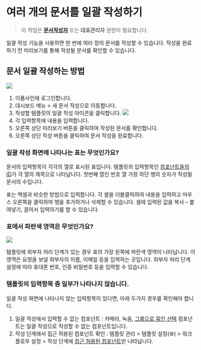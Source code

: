 # 여러 개의 문서를 일괄 작성하기

> 이 작업은 [**문서작성자**](../undefined/undefined-3.md) 또는 **대표관리자** 권한이 필요합니다.

일괄 작성 기능을 사용하면 한 번에 여러 장의 문서를 작성할 수 있습니다. 작성을 완료하기 전 미리보기를 통해 작성될 문서를 확인할 수 있습니다.

## 문서 일괄 작성하는 방법

![](https://www.eformsign.com/kr/support/wp-content/uploads/sites/5/2020/03/how-to-create-doc-in-bulk.gif)

1. 이폼사인에 로그인합니다.
2. 대시보드 메뉴 &gt; 새 문서 작성으로 이동합니다.
3. 작성할 템플릿의 일괄 작성 아이콘을 클릭합니다. ![](https://www.eformsign.com/kr/support/wp-content/uploads/sites/5/2020/03/bulk-creation-icon.png)
4. 각 입력항목에 내용을 입력합니다.
5. 오른쪽 상단 미리보기 버튼을 클릭하여 작성된 문서를 확인합니다.
6. 오른쪽 상단 작성 버튼을 클릭하여 문서 작성을 완료합니다.

### 일괄 작성 화면에 나타나는 표는 무엇인가요?

문서의 입력항목이 각각의 열로 표시된 표입니다. 템플릿의 입력항목인 [컴포넌트들의 ID](https://www.eformsign.com/kr/support/manual/components/)가 각 열의 제목으로 나타납니다. 첫번째 열인 번호 열 가장 하단 행의 숫자가 작성될 문서의 수입니다.

표는 엑셀과 비슷한 방법으로 입력합니다. 각 셀을 더블클릭하여 내용을 입력하고 마우스 오른쪽을 클릭하여 행을 추가하거나 삭제할 수 있습니다. 셀에 입력된 값을 복사 – 붙여넣기, 끌어서 입력하기를 할 수 있습니다.

### 표에서 파란색 영역은 무엇인가요?

![](https://www.eformsign.com/kr/support/wp-content/uploads/sites/5/2020/03/bulk-creation-table-blue-section.png)

템플릿에 외부자 처리 단계가 있는 경우 표의 가장 왼쪽에 파란색 영역이 나타납니다. 이 영역은 요청을 보낼 외부자의 이름, 이메일 등을 입력하는 곳입니다. 외부자 처리 단계 설정에 따라 휴대폰 번호, 인증 비밀번호 등을 입력할 수 있습니다.

### 템플릿의 입력항목 중 일부가 나타나지 않습니다.

일괄 작성 화면에 나타나지 않는 입력항목이 있다면, 아래 두가지 경우를 확인해야 합니다.

1.  일괄 작성에서 입력할 수 없는 컴포넌트 : 카메라, 녹음, [그룹으로 묶인 선택](../undefined-5/components/undefined-2.md) 컴포넌트는 일괄 작성으로 작성할 수 없는 컴포넌트입니다.
2. 작성 단계에서 접근 허용된 컴포넌트 확인 : 템플릿 관리 &gt; 템플릿 설정\(⚙\) &gt; 워크플로우 설정 &gt; 작성 단계에 [접근 허용된 컴포넌트](undefined-14.md)만 나타납니다.

